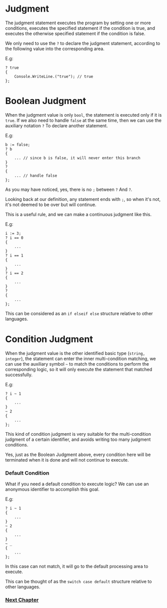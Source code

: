 # Judgment
The judgment statement executes the program by setting one or more conditions, executes the specified statement if the condition is true, and executes the otherwise specified statement if the condition is false.

We only need to use the `?` to declare the judgment statement, according to the following value into the corresponding area.

E.g:
```
? true
{
    Console.WriteLine.("true"); // true
};
```
# Boolean Judgment
When the judgment value is only `bool`, the statement is executed only if it is `true`. If we also need to handle `false` at the same time, then we can use the auxiliary notation `?` To declare another statement.

E.g:
```
b := false;
? b
{
    ... // since b is false, it will never enter this branch
}
?
{
    ... // handle false
};
```
As you may have noticed, yes, there is no `;` between `?` And `?`.

Looking back at our definition, any statement ends with `;`, so when it's not, it's not deemed to be over but will continue.

This is a useful rule, and we can make a continuous judgment like this.

E.g:
```
i := 3;
? i == 0
{
    ...
}
? i == 1
{
    ...
}
? i == 2
{
    ...
}
?
{
    ...
};
```
This can be considered as an `if elseif else` structure relative to other languages.
# Condition Judgment
When the judgment value is the other identified basic type (`string, integer`), the statement can enter the inner multi-condition matching, we can use the auxiliary symbol `~` to match the conditions to perform the corresponding logic, so it will only execute the statement that matched successfully.

E.g:
```
? i ~ 1
{
    ...
}
~ 2
{
    ...
};
```
This kind of condition judgment is very suitable for the multi-condition judgment of a certain identifier, and avoids writing too many judgment conditions.

Yes, just as the Boolean Judgment above, every condition here will be terminated when it is done and will not continue to execute.

### Default Condition
What if you need a default condition to execute logic? We can use an anonymous identifier to accomplish this goal.

E.g:
```
? i ~ 1
{
    ...
}
~ 2
{
    ...
}
~ _
{
    ...
};
```
In this case can not match, it will go to the default processing area to execute.

This can be thought of as the `switch case default` structure relative to other languages.

### [Next Chapter](loop.md)